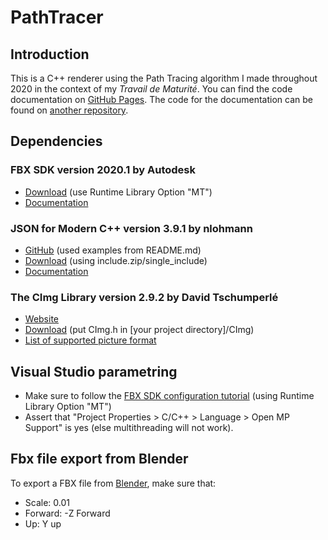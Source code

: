 # PathTracer
## Introduction
This is a C++ renderer using the Path Tracing algorithm I made throughout 2020 in the context of my *Travail de Maturité*. You can find the code documentation on [GitHub Pages](https://joachimfavre.github.io/PathTracerDocumentation/). The code for the documentation can be found on [another repository](https://github.com/JoachimFavre/PathTracerDocumentation).

## Dependencies
### FBX SDK version 2020.1 by Autodesk
- [Download](https://www.autodesk.com/developer-network/platform-technologies/fbx-sdk-2020-0 ) (use Runtime Library Option "MT")
- [Documentation](https://help.autodesk.com/view/FBX/2020/ENU/)

### JSON for Modern C++ version 3.9.1 by nlohmann
- [GitHub](https://github.com/nlohmann/json) (used examples from README.md)
- [Download](https://github.com/nlohmann/json/releases/tag/v3.9.1) (using include.zip/single_include)
- [Documentation](https://nlohmann.github.io/json/)

### The CImg Library version 2.9.2 by David Tschumperlé
- [Website](http://cimg.eu/)
- [Download](http://cimg.eu/download.shtml) (put CImg.h in [your project directory]/CImg)
- [List of supported picture format](http://cimg.eu/reference/group__cimg__files__io.html)

## Visual Studio parametring
- Make sure to follow the [FBX SDK configuration tutorial](https://help.autodesk.com/view/FBX/2020/ENU/?guid=FBX_Developer_Help_getting_started_installing_and_configuring_configuring_the_fbx_sdk_for_wind_html) (using Runtime Library Option "MT")
- Assert that "Project Properties > C/C++ > Language > Open MP Support" is yes (else multithreading will not work).

## Fbx file export from Blender
To export a FBX file from [Blender](https://www.blender.org/), make sure that:
- Scale: 0.01
- Forward: -Z Forward
- Up: Y up

